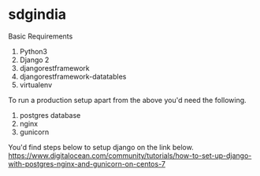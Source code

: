 # sdgindia

Basic Requirements
1. Python3
2. Django 2
3. djangorestframework
4. djangorestframework-datatables
5. virtualenv

To run a production setup apart from the above you'd need the following.
1. postgres database
2. nginx 
3. gunicorn

You'd find steps below to setup django on the link below.
https://www.digitalocean.com/community/tutorials/how-to-set-up-django-with-postgres-nginx-and-gunicorn-on-centos-7



